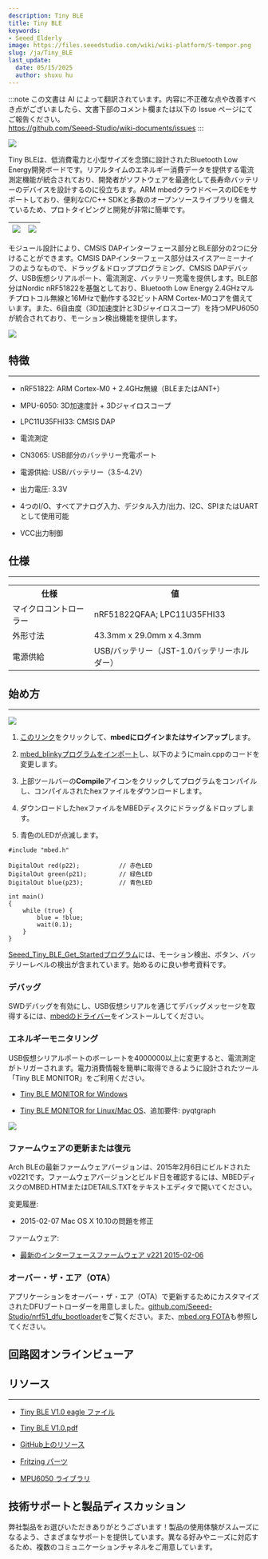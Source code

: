 ```yaml
---
description: Tiny BLE
title: Tiny BLE
keywords:
- Seeed_Elderly
image: https://files.seeedstudio.com/wiki/wiki-platform/S-tempor.png
slug: /ja/Tiny_BLE
last_update:
  date: 05/15/2025
  author: shuxu hu
---
```

:::note
この文書は AI によって翻訳されています。内容に不正確な点や改善すべき点がございましたら、文書下部のコメント欄または以下の Issue ページにてご報告ください。  
https://github.com/Seeed-Studio/wiki-documents/issues
:::

![](https://files.seeedstudio.com/wiki/Tiny_BLE/img/BLE_Smurfs_Photo.png)

Tiny BLEは、低消費電力と小型サイズを念頭に設計されたBluetooth Low Energy開発ボードです。リアルタイムのエネルギー消費データを提供する電流測定機能が統合されており、開発者がソフトウェアを最適化して長寿命バッテリーのデバイスを設計するのに役立ちます。ARM mbedクラウドベースのIDEをサポートしており、便利なC/C++ SDKと多数のオープンソースライブラリを備えているため、プロトタイピングと開発が非常に簡単です。

|![](https://files.seeedstudio.com/wiki/Tiny_BLE/img/Ble_smurfs_interface.png) |![](https://files.seeedstudio.com/wiki/Tiny_BLE/img/Ble_smurfs_ble.png)
|---|---|

モジュール設計により、CMSIS DAPインターフェース部分とBLE部分の2つに分けることができます。CMSIS DAPインターフェース部分はスイスアーミーナイフのようなもので、ドラッグ＆ドロッププログラミング、CMSIS DAPデバッグ、USB仮想シリアルポート、電流測定、バッテリー充電を提供します。BLE部分はNordic nRF51822を基盤としており、Bluetooth Low Energy 2.4GHzマルチプロトコル無線と16MHzで動作する32ビットARM Cortex-M0コアを備えています。また、6自由度（3D加速度計と3Dジャイロスコープ）を持つMPU6050が統合されており、モーション検出機能を提供します。

[![](https://files.seeedstudio.com/wiki/Seeed-WiKi/docs/images/300px-Get_One_Now_Banner-ragular.png)](https://www.seeedstudio.com/Seeed-Tiny-BLE-BLE-%2B-6DOF-Mbed-Platform-p-2268.html)

## 特徴
---
* nRF51822: ARM Cortex-M0 + 2.4GHz無線（BLEまたはANT+）

* MPU-6050: 3D加速度計 + 3Dジャイロスコープ

* LPC11U35FHI33: CMSIS DAP

* 電流測定

* CN3065: USB部分のバッテリー充電ポート

* 電源供給: USB/バッテリー（3.5-4.2V）

* 出力電圧: 3.3V

* 4つのI/O、すべてアナログ入力、デジタル入力/出力、I2C、SPIまたはUARTとして使用可能

* VCC出力制御

## 仕様
---
<table>
<tr>
<th>仕様</th>
<th>値</th>
</tr>
<tr>
<td width="200px">マイクロコントローラー</td>
<td width="400px">nRF51822QFAA; LPC11U35FHI33</td>
</tr>
<tr>
<td>外形寸法</td>
<td>43.3mm x 29.0mm x 4.3mm</td>
</tr>
<tr>
<td>電源供給</td>
<td>USB/バッテリー（JST-1.0バッテリーホルダー）</td>
</tr>
</table>

## 始め方
---
![](https://files.seeedstudio.com/wiki/Tiny_BLE/img/Get_started_with_mbed.png)

1. [このリンク](https://developer.mbed.org/compiler/#import:/teams/mbed/code/mbed_blinky/;platform:Seeed-Tiny-BLE)をクリックして、**mbedにログインまたはサインアップ**します。

2. [mbed_blinkyプログラムをインポート](https://developer.mbed.org/compiler/#import:/teams/mbed/code/mbed_blinky/;platform:Seeed-Tiny-BLE)し、以下のようにmain.cppのコードを変更します。

3. 上部ツールバーの**Compile**アイコンをクリックしてプログラムをコンパイルし、コンパイルされたhexファイルをダウンロードします。

4. ダウンロードしたhexファイルをMBEDディスクにドラッグ＆ドロップします。

5. 青色のLEDが点滅します。
```
#include "mbed.h"

DigitalOut red(p22);           // 赤色LED
DigitalOut green(p21);         // 緑色LED
DigitalOut blue(p23);          // 青色LED

int main()
{
    while (true) {
        blue = !blue;
        wait(0.1);
    }
}
```

[Seeed_Tiny_BLE_Get_Startedプログラム](http://developer.mbed.org/teams/Seeed/code/Seeed_Tiny_BLE_Get_Started/)には、モーション検出、ボタン、バッテリーレベルの検出が含まれています。始めるのに良い参考資料です。

### デバッグ

SWDデバッグを有効にし、USB仮想シリアルを通じてデバッグメッセージを取得するには、[mbedのドライバー](https://developer.mbed.org/handbook/Windows-serial-configuration)をインストールしてください。

### エネルギーモニタリング

USB仮想シリアルポートのボーレートを4000000以上に変更すると、電流測定がトリガーされます。電力消費情報を簡単に取得できるように設計されたツール「Tiny BLE MONITOR」をご利用ください。

* [Tiny BLE MONITOR for Windows](http://tangram.qiniudn.com/ble_smurfs_monitor_v0.1.exe)

* [Tiny BLE MONITOR for Linux/Mac OS](https://github.com/Seeed-Studio/Tiny_BLE/tree/master/utils)、追加要件: pyqtgraph

![](https://files.seeedstudio.com/wiki/Tiny_BLE/img/Ble_smurfs_monitor_preview.png)

### ファームウェアの更新または復元

Arch BLEの最新ファームウェアバージョンは、2015年2月6日にビルドされたv0221です。ファームウェアバージョンとビルド日を確認するには、MBEDディスクのMBED.HTMまたはDETAILS.TXTをテキストエディタで開いてください。

変更履歴:

* 2015-02-07 Mac OS X 10.10の問題を修正

ファームウェア:

* [最新のインターフェースファームウェア v221 2015-02-06](https://github.com/Seeed-Studio/Tiny_BLE/raw/master/seeed_tiny_ble_interface_latest.bin)

### オーバー・ザ・エア（OTA）

アプリケーションをオーバー・ザ・エア（OTA）で更新するためにカスタマイズされたDFUブートローダーを用意しました。[github.com/Seeed-Studio/nrf51_dfu_bootloader](https://github.com/Seeed-Studio/nrf51_dfu_bootloader)をご覧ください。また、[mbed.org FOTA](https://developer.mbed.org/teams/Bluetooth-Low-Energy/wiki/Firmware-Over-the-Air-FOTA-Updates)も参照してください。

## 回路図オンラインビューア

<div className="altium-ecad-viewer" data-project-src="https://files.seeedstudio.com/wiki/Tiny_BLE/res/BLE_Smurfs_v1.0.zip" style={{borderRadius: '0px 0px 4px 4px', height: 500, borderStyle: 'solid', borderWidth: 1, borderColor: 'rgb(241, 241, 241)', overflow: 'hidden', maxWidth: 1280, maxHeight: 700, boxSizing: 'border-box'}}>
</div>



## リソース
---
*   [Tiny BLE V1.0 eagle ファイル](https://files.seeedstudio.com/wiki/Tiny_BLE/res/BLE_Smurfs_v1.0.zip)

*   [Tiny BLE V1.0.pdf](https://files.seeedstudio.com/wiki/Tiny_BLE/res/BLE_Smurfs_v1.0_PDF.pdf)

*   [GitHub上のリソース](https://github.com/Seeed-Studio/Tiny_BLE)

*   [Fritzing パーツ](https://github.com/Seeed-Studio/Tiny_BLE/blob/master/tiny_ble.fzpz)

*   [MPU6050 ライブラリ](http://developer.mbed.org/teams/Seeed/code/eMPL_MPU6050/)

## 技術サポートと製品ディスカッション

弊社製品をお選びいただきありがとうございます！製品の使用体験がスムーズになるよう、さまざまなサポートを提供しています。異なる好みやニーズに対応するため、複数のコミュニケーションチャネルをご用意しています。

<div class="button_tech_support_container">
<a href="https://forum.seeedstudio.com/" class="button_forum"></a> 
<a href="https://www.seeedstudio.com/contacts" class="button_email"></a>
</div>

<div class="button_tech_support_container">
<a href="https://discord.gg/eWkprNDMU7" class="button_discord"></a> 
<a href="https://github.com/Seeed-Studio/wiki-documents/discussions/69" class="button_discussion"></a>
</div>